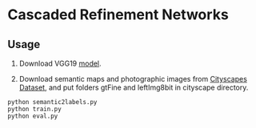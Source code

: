 # Cascaded Refinement Networks



## Usage

1. Download VGG19 [model](http://www.vlfeat.org/matconvnet/models/beta16/imagenet-vgg-verydeep-19.mat).

2. Download semantic maps and photographic images from [Cityscapes Dataset](https://www.cityscapes-dataset.com/), and put folders gtFine and leftImg8bit in  cityscape directory.

```
python semantic2labels.py
python train.py
python eval.py
```
